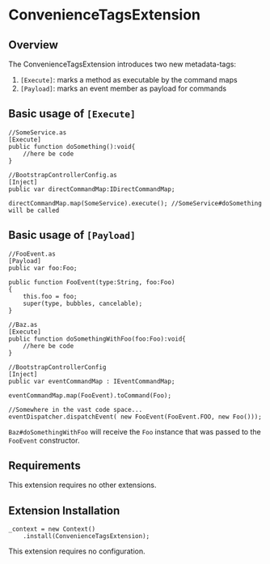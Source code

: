 # ConvenienceTagsExtension

## Overview

The ConvenienceTagsExtension introduces two new metadata-tags:

1. `[Execute]`: marks a method as executable by the command maps
2. `[Payload]`: marks an event member as payload for commands

## Basic usage of `[Execute]`

	//SomeService.as
	[Execute]
	public function doSomething():void{
		//here be code
	}

	//BootstrapControllerConfig.as
	[Inject]
	public var directCommandMap:IDirectCommandMap;

	directCommandMap.map(SomeService).execute(); //SomeService#doSomething will be called

## Basic usage of `[Payload]`

	//FooEvent.as
	[Payload]
	public var foo:Foo;

	public function FooEvent(type:String, foo:Foo)
	{
		this.foo = foo;
		super(type, bubbles, cancelable);
	}
	
	//Baz.as
	[Execute]
	public function doSomethingWithFoo(foo:Foo):void{
		//here be code
	}
	
	//BootstrapControllerConfig
	[Inject]
	public var eventCommandMap : IEventCommandMap;
	
	eventCommandMap.map(FooEvent).toCommand(Foo);
	
	//Somewhere in the vast code space...
	eventDispatcher.dispatchEvent( new FooEvent(FooEvent.FOO, new Foo()));
	
`Baz#doSomethingWithFoo` will receive the `Foo` instance that was passed to the `FooEvent` constructor.

## Requirements

This extension requires no other extensions.

## Extension Installation

    _context = new Context()
    	.install(ConvenienceTagsExtension);

This extension requires no configuration.
